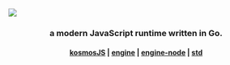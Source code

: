 <h1><img src="https://raw.githubusercontent.com/kosmosJS/kosmosJS/main/doc/kosmos.png" /></h1>

<h3 align="center">a modern JavaScript runtime written in Go.</h3>
<h4 align="center"><a href="https://github.com/kosmosJS/kosmosJS">kosmosJS</a> | <a href="https://github.com/kosmosJS/engine">engine</a> | <a href="https://github.com/kosmosJS/engine-node">engine-node</a> | <a href="https://github.com/kosmosJS/std">std</a></p>
